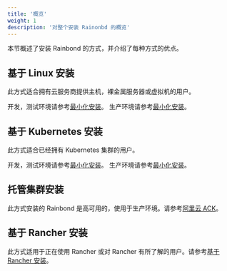 ```yaml
---
title: '概览'
weight: 1
description: '对整个安装 Rainonbd 的概览'
---
```


本节概述了安装 Rainbond 的方式，并介绍了每种方式的优点。

## 基于 Linux 安装

此方式适合拥有云服务商提供主机，裸金属服务器或虚拟机的用户。

开发，测试环境请参考[最小化安装](/docs/install/install-from-linux/minimal-install/)。
生产环境请参考[最小化安装](/docs/install/install-from-linux/minimal-install/)。

## 基于 Kubernetes 安装

此方式适合已经拥有 Kubernetes 集群的用户。

开发，测试环境请参考[最小化安装](/docs/install/install-from-k8s/minimal-install/)。
生产环境请参考[最小化安装](/docs/install/install-from-k8s/minimal-install/)。

## 托管集群安装

此方式安装的 Rainbond 是高可用的，使用于生产环境。请参考[阿里云 ACK](/docs/install/install-from-hosted-provider/alibaba-ack/)。

## 基于 Rancher 安装

此方式适用于正在使用 Rancher 或对 Rancher 有所了解的用户。请参考[基于 Rancher 安装](/docs/install/other-methods/install-from-rancher/)。